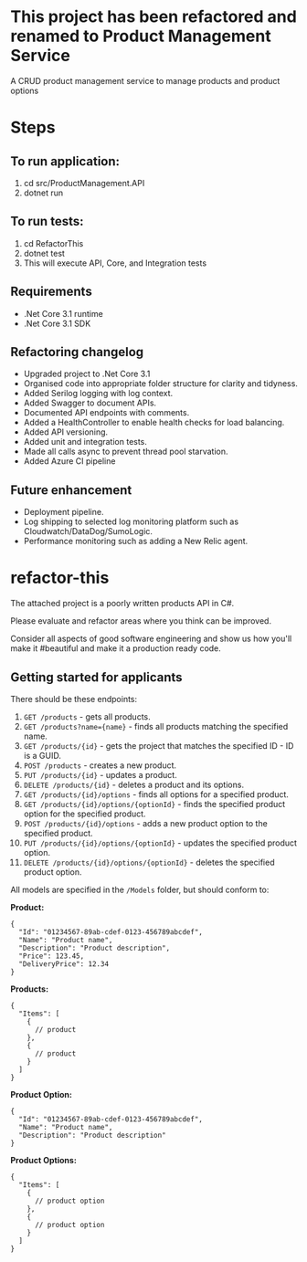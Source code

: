 # This project has been refactored and renamed to Product Management Service
A CRUD product management service to manage products and product options

# Steps

## To run application:
1. cd src/ProductManagement.API
2. dotnet run

## To run tests:
1. cd RefactorThis
2. dotnet test
3. This will execute API, Core, and Integration tests

## Requirements
- .Net Core 3.1 runtime
- .Net Core 3.1 SDK

## Refactoring changelog
- Upgraded project to .Net Core 3.1
- Organised code into appropriate folder structure for clarity and tidyness.
- Added Serilog logging with log context.
- Added Swagger to document APIs.
- Documented API endpoints with comments.
- Added a HealthController to enable health checks for load balancing.
- Added API versioning.
- Added unit and integration tests.
- Made all calls async to prevent thread pool starvation.
- Added Azure CI pipeline

## Future enhancement
- Deployment pipeline.
- Log shipping to selected log monitoring platform such as Cloudwatch/DataDog/SumoLogic.
- Performance monitoring such as adding a New Relic agent.


# refactor-this   
The attached project is a poorly written products API in C#.

Please evaluate and refactor areas where you think can be improved. 

Consider all aspects of good software engineering and show us how you'll make it #beautiful and make it a production ready code.

## Getting started for applicants   

There should be these endpoints:

1. `GET /products` - gets all products.
2. `GET /products?name={name}` - finds all products matching the specified name.
3. `GET /products/{id}` - gets the project that matches the specified ID - ID is a GUID.
4. `POST /products` - creates a new product.
5. `PUT /products/{id}` - updates a product.
6. `DELETE /products/{id}` - deletes a product and its options.
7. `GET /products/{id}/options` - finds all options for a specified product.
8. `GET /products/{id}/options/{optionId}` - finds the specified product option for the specified product.
9. `POST /products/{id}/options` - adds a new product option to the specified product.
10. `PUT /products/{id}/options/{optionId}` - updates the specified product option.
11. `DELETE /products/{id}/options/{optionId}` - deletes the specified product option.

All models are specified in the `/Models` folder, but should conform to:

**Product:**
```
{
  "Id": "01234567-89ab-cdef-0123-456789abcdef",
  "Name": "Product name",
  "Description": "Product description",
  "Price": 123.45,
  "DeliveryPrice": 12.34
}
```

**Products:**
```
{
  "Items": [
    {
      // product
    },
    {
      // product
    }
  ]
}
```

**Product Option:**
```
{
  "Id": "01234567-89ab-cdef-0123-456789abcdef",
  "Name": "Product name",
  "Description": "Product description"
}
```

**Product Options:**
```
{
  "Items": [
    {
      // product option
    },
    {
      // product option
    }
  ]
}
```
